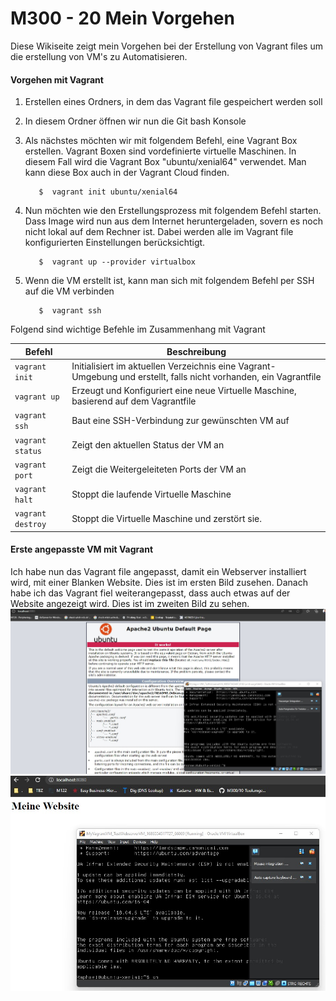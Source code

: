M300 - 20 Mein Vorgehen
=======================================

Diese Wikiseite zeigt mein Vorgehen bei der Erstellung von Vagrant files um die erstellung von VM's zu Automatisieren.

#### Vorgehen mit Vagrant

1. Erstellen eines Ordners, in dem das Vagrant file gespeichert werden soll
2. In diesem Ordner öffnen wir nun die Git bash Konsole
3.  Als nächstes möchten wir mit folgendem Befehl, eine Vagrant Box erstellen. Vagrant Boxen sind vordefinierte virtuelle Maschinen. In diesem Fall wird die Vagrant Box "ubuntu/xenial64" verwendet. Man kann diese Box auch in der Vagrant Cloud finden.
    ```Shell
       $  vagrant init ubuntu/xenial64
    ```

4. Nun möchten wie den Erstellungsprozess mit folgendem Befehl starten. Dass Image wird nun aus dem Internet heruntergeladen, sovern es noch nicht lokal auf dem Rechner ist. Dabei werden alle im Vagrant file konfigurierten Einstellungen berücksichtigt.
   
    ```Shell
       $  vagrant up --provider virtualbox
    ```

5. Wenn die VM erstellt ist, kann man sich mit folgendem Befehl per SSH auf die VM verbinden
    ```Shell
       $  vagrant ssh
    ```

Folgend sind wichtige Befehle im Zusammenhang mit Vagrant


| Befehl                    | Beschreibung                                                      |
| ------------------------- | ----------------------------------------------------------------- | 
| `vagrant init`            | Initialisiert im aktuellen Verzeichnis eine Vagrant-Umgebung und erstellt, falls nicht vorhanden, ein Vagrantfile |
| `vagrant up`              |  Erzeugt und Konfiguriert eine neue Virtuelle Maschine, basierend auf dem Vagrantfile |
| `vagrant ssh`             | Baut eine SSH-Verbindung zur gewünschten VM auf                   |
| `vagrant status`          | Zeigt den aktuellen Status der VM an                              |
| `vagrant port`            | Zeigt die Weitergeleiteten Ports der VM an                        |
| `vagrant halt`            | Stoppt die laufende Virtuelle Maschine                            |
| `vagrant destroy`         | Stoppt die Virtuelle Maschine und zerstört sie.                   |


#### Erste angepasste VM mit Vagrant
Ich habe nun das Vagrant file angepasst, damit ein Webserver installiert wird, mit einer Blanken Website. Dies ist im ersten Bild zusehen. Danach habe ich das Vagrant fiel weiterangepasst, dass auch etwas auf der Website angezeigt wird. Dies ist im zweiten Bild zu sehen.
![](Screenshots/first_webserver.jpg)
![](Screenshots/first_website.jpg)